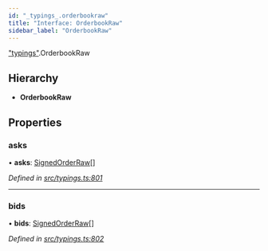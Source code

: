 ```yaml
---
id: "_typings_.orderbookraw"
title: "Interface: OrderbookRaw"
sidebar_label: "OrderbookRaw"
---
```


["typings"](../modules/_typings_.md).OrderbookRaw

## Hierarchy

* **OrderbookRaw**

## Properties

### asks

•  **asks**: [SignedOrderRaw](_typings_.signedorderraw.md)[]

*Defined in [src/typings.ts:801](https://github.com/trustlines-protocol/clientlib/blob/a897659/src/typings.ts#L801)*

___

### bids

•  **bids**: [SignedOrderRaw](_typings_.signedorderraw.md)[]

*Defined in [src/typings.ts:802](https://github.com/trustlines-protocol/clientlib/blob/a897659/src/typings.ts#L802)*
